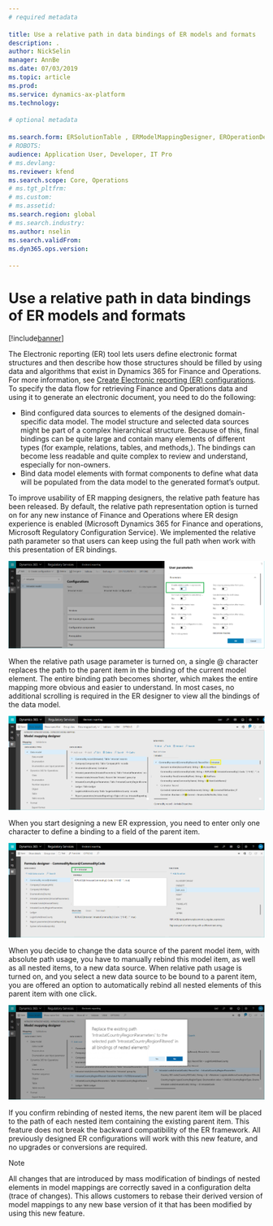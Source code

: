 ```yaml
---
# required metadata

title: Use a relative path in data bindings of ER models and formats
description: .
author: NickSelin
manager: AnnBe
ms.date: 07/03/2019
ms.topic: article
ms.prod: 
ms.service: dynamics-ax-platform
ms.technology: 

# optional metadata

ms.search.form: ERSolutionTable , ERModelMappingDesigner, EROperationDesigner, ERExpressionDesignerFormula 
# ROBOTS: 
audience: Application User, Developer, IT Pro
# ms.devlang: 
ms.reviewer: kfend
ms.search.scope: Core, Operations
# ms.tgt_pltfrm: 
# ms.custom: 
# ms.assetid: 
ms.search.region: global
# ms.search.industry: 
ms.author: nselin
ms.search.validFrom: 
ms.dyn365.ops.version: 

---
```


# Use a relative path in data bindings of ER models and formats

[!include[banner](../includes/banner.md)]

The Electronic reporting (ER) tool lets users define electronic format structures and then describe how those structures should be filled by using data and algorithms that exist in Dynamics 365 for Finance and Operations. For more information, see [Create Electronic reporting (ER) configurations](electronic-reporting-configuration.md). To specify the data flow for retrieving Finance and Operations data and using it to generate  an electronic document, you need to do the following:

- Bind configured data sources to elements of the designed domain-specific data model. The model structure and selected data sources might be part of a complex hierarchical structure. Because of this, final bindings can be quite large and contain many elements of different types (for example, relations, tables, and methods,). The bindings can become less readable and quite complex to review and understand, especially for non-owners. 
- Bind data model elements with format components to define what data will be populated from the data model to the generated format’s output.

To improve usability of ER mapping designers, the relative path feature has been released. By default, the relative path representation option is turned on for any new instance of Finance and Operations where ER design experience is enabled (Microsoft Dynamics 365 for Finance and operations, Microsoft Regulatory Configuration Service). 
We implemented the relative path parameter so that users can keep using the full path when work with this presentation of ER bindings.

[![User parameters](./media/relative-path-01.png)](./media/relative-path-01.png)

 
When the relative path usage parameter is turned on, a single @ character replaces the path to the parent item in the binding of the current model element. The entire binding path becomes shorter, which makes the entire mapping more obvious and easier to understand. In most cases, no additional scrolling is required in the ER designer to view all the bindings of the data model.

[![Model mapping designer](./media/relative-path-02.png)](./media/relative-path-02.png)
 
When you start designing a new ER expression, you need to enter only one character to define a binding to a field of the parent item.

[![Formula designer](./media/relative-path-03.png)](./media/relative-path-03.png)
 
When you decide to change the data source of the parent model item, with absolute path usage, you have to manually rebind this model item, as well as all nested items, to a new data source. When relative path usage is turned on, and you select a new data source to be bound to a parent item, you are offered an option to automatically rebind all nested elements of this parent item with one click.

[![Replace existing path message](./media/relative-path-04.png)](./media/relative-path-04.png)
 
If you confirm rebinding of nested items, the new parent item will be placed to the path of each nested item containing the existing parent item.
This feature does not break the backward compatibility of the ER framework. All previously designed ER configurations will work with this new feature, and no upgrades or conversions are required.

> [!NOTE]
> All changes that are introduced by mass modification of bindings of nested elements in model mappings are correctly saved in a configuration delta (trace of changes). This allows customers to rebase their derived version of model mappings to any new base version of it that has been modified by using this new feature.
